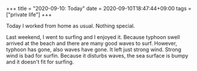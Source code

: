 +++
title =  "2020-09-10: Today"
date = 2020-09-10T18:47:44+09:00
tags = ["private life"]
+++

Today I worked from home as usual.
Nothing special.

Last weekend, I went to surfing and I enjoyed it.
Because typhoon swell arrived at the beach and there are many good waves to surf.
However, typhoon has gone, also waves have gone. 
It left just strong wind. Strong wind is bad for surfin.
Because it disturbs waves, the sea surface is bumpy and it doesn't fit for surfing.
